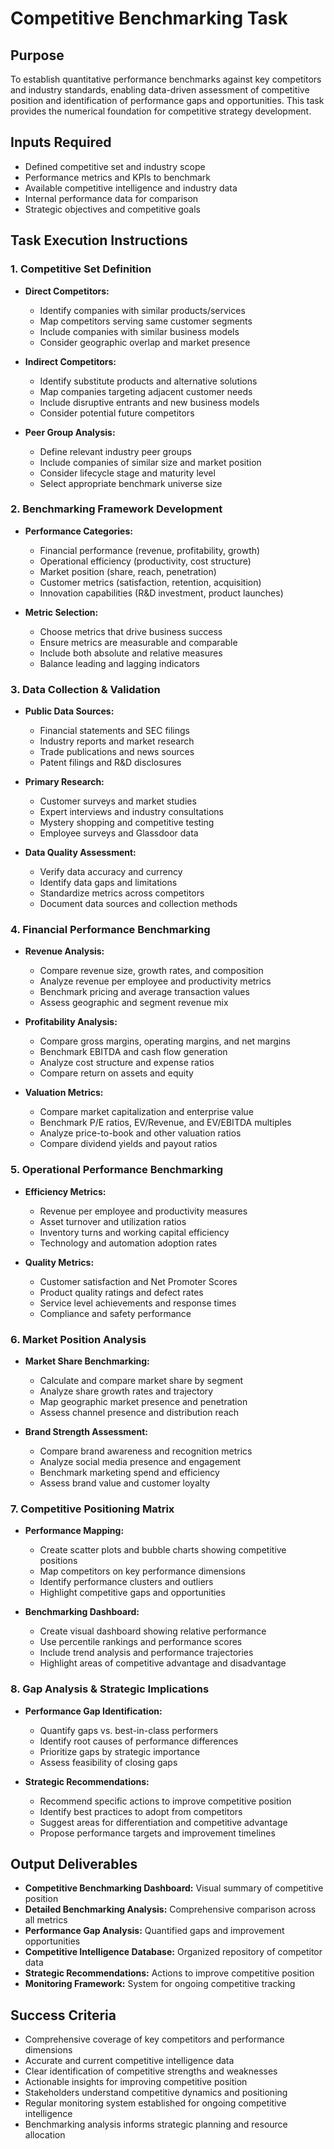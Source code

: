 # Competitive Benchmarking Task

## Purpose

To establish quantitative performance benchmarks against key competitors and industry standards, enabling data-driven assessment of competitive position and identification of performance gaps and opportunities. This task provides the numerical foundation for competitive strategy development.

## Inputs Required

- Defined competitive set and industry scope
- Performance metrics and KPIs to benchmark
- Available competitive intelligence and industry data
- Internal performance data for comparison
- Strategic objectives and competitive goals

## Task Execution Instructions

### 1. Competitive Set Definition

- **Direct Competitors:**
  - Identify companies with similar products/services
  - Map competitors serving same customer segments
  - Include companies with similar business models
  - Consider geographic overlap and market presence

- **Indirect Competitors:**
  - Identify substitute products and alternative solutions
  - Map companies targeting adjacent customer needs
  - Include disruptive entrants and new business models
  - Consider potential future competitors

- **Peer Group Analysis:**
  - Define relevant industry peer groups
  - Include companies of similar size and market position
  - Consider lifecycle stage and maturity level
  - Select appropriate benchmark universe size

### 2. Benchmarking Framework Development

- **Performance Categories:**
  - Financial performance (revenue, profitability, growth)
  - Operational efficiency (productivity, cost structure)
  - Market position (share, reach, penetration)
  - Customer metrics (satisfaction, retention, acquisition)
  - Innovation capabilities (R&D investment, product launches)

- **Metric Selection:**
  - Choose metrics that drive business success
  - Ensure metrics are measurable and comparable
  - Include both absolute and relative measures
  - Balance leading and lagging indicators

### 3. Data Collection & Validation

- **Public Data Sources:**
  - Financial statements and SEC filings
  - Industry reports and market research
  - Trade publications and news sources
  - Patent filings and R&D disclosures

- **Primary Research:**
  - Customer surveys and market studies
  - Expert interviews and industry consultations
  - Mystery shopping and competitive testing
  - Employee surveys and Glassdoor data

- **Data Quality Assessment:**
  - Verify data accuracy and currency
  - Identify data gaps and limitations
  - Standardize metrics across competitors
  - Document data sources and collection methods

### 4. Financial Performance Benchmarking

- **Revenue Analysis:**
  - Compare revenue size, growth rates, and composition
  - Analyze revenue per employee and productivity metrics
  - Benchmark pricing and average transaction values
  - Assess geographic and segment revenue mix

- **Profitability Analysis:**
  - Compare gross margins, operating margins, and net margins
  - Benchmark EBITDA and cash flow generation
  - Analyze cost structure and expense ratios
  - Compare return on assets and equity

- **Valuation Metrics:**
  - Compare market capitalization and enterprise value
  - Benchmark P/E ratios, EV/Revenue, and EV/EBITDA multiples
  - Analyze price-to-book and other valuation ratios
  - Compare dividend yields and payout ratios

### 5. Operational Performance Benchmarking

- **Efficiency Metrics:**
  - Revenue per employee and productivity measures
  - Asset turnover and utilization ratios
  - Inventory turns and working capital efficiency
  - Technology and automation adoption rates

- **Quality Metrics:**
  - Customer satisfaction and Net Promoter Scores
  - Product quality ratings and defect rates
  - Service level achievements and response times
  - Compliance and safety performance

### 6. Market Position Analysis

- **Market Share Benchmarking:**
  - Calculate and compare market share by segment
  - Analyze share growth rates and trajectory
  - Map geographic market presence and penetration
  - Assess channel presence and distribution reach

- **Brand Strength Assessment:**
  - Compare brand awareness and recognition metrics
  - Analyze social media presence and engagement
  - Benchmark marketing spend and efficiency
  - Assess brand value and customer loyalty

### 7. Competitive Positioning Matrix

- **Performance Mapping:**
  - Create scatter plots and bubble charts showing competitive positions
  - Map competitors on key performance dimensions
  - Identify performance clusters and outliers
  - Highlight competitive gaps and opportunities

- **Benchmarking Dashboard:**
  - Create visual dashboard showing relative performance
  - Use percentile rankings and performance scores
  - Include trend analysis and performance trajectories
  - Highlight areas of competitive advantage and disadvantage

### 8. Gap Analysis & Strategic Implications

- **Performance Gap Identification:**
  - Quantify gaps vs. best-in-class performers
  - Identify root causes of performance differences
  - Prioritize gaps by strategic importance
  - Assess feasibility of closing gaps

- **Strategic Recommendations:**
  - Recommend specific actions to improve competitive position
  - Identify best practices to adopt from competitors
  - Suggest areas for differentiation and competitive advantage
  - Propose performance targets and improvement timelines

## Output Deliverables

- **Competitive Benchmarking Dashboard:** Visual summary of competitive position
- **Detailed Benchmarking Analysis:** Comprehensive comparison across all metrics
- **Performance Gap Analysis:** Quantified gaps and improvement opportunities
- **Competitive Intelligence Database:** Organized repository of competitor data
- **Strategic Recommendations:** Actions to improve competitive position
- **Monitoring Framework:** System for ongoing competitive tracking

## Success Criteria

- Comprehensive coverage of key competitors and performance dimensions
- Accurate and current competitive intelligence data
- Clear identification of competitive strengths and weaknesses
- Actionable insights for improving competitive position
- Stakeholders understand competitive dynamics and positioning
- Regular monitoring system established for ongoing competitive intelligence
- Benchmarking analysis informs strategic planning and resource allocation
